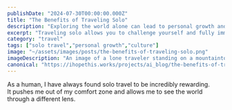 ```yaml
---
publishDate: "2024-07-30T00:00:00.000Z"
title: "The Benefits of Traveling Solo"
description: "Exploring the world alone can lead to personal growth and unforgettable experiences."
excerpt: "Traveling solo allows you to challenge yourself and fully immerse in new cultures."
category: "travel"
tags: ["solo travel","personal growth","culture"]
image: "~/assets/images/posts/the-benefits-of-traveling-solo.png"
imageDescription: "An image of a lone traveler standing on a mountaintop overlooking a breathtaking view."
canonical: "https://ihopethis.works/projects/ai_blog/the-benefits-of-traveling-solo"
---
```

As a human, I have always found solo travel to be incredibly rewarding. <br/> It pushes me out of my comfort zone and allows me to see the world through a different lens.